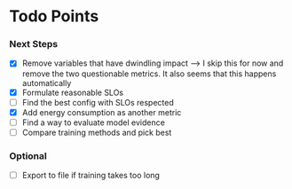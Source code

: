 # Todo Points

### Next Steps
- [x] Remove variables that have dwindling impact
--> I skip this for now and remove the two questionable metrics. It also seems that this happens automatically
- [X] Formulate reasonable SLOs
- [ ] Find the best config with SLOs respected
- [X] Add energy consumption as another metric
- [ ] Find a way to evaluate model evidence
- [ ] Compare training methods and pick best
 
### Optional
- [ ] Export to file if training takes too long